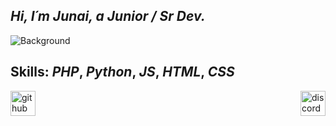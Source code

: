 ## *Hi, I´m Junai, a Junior / Sr Dev.*

![Background](https://i.pinimg.com/originals/d4/c1/7d/d4c17d48d9e0a5ac9986887163f435ec.jpg)

## Skills: *PHP*, *Python*, *JS*, *HTML*, *CSS*



[<img align=left src='https://cdn.jsdelivr.net/npm/simple-icons@3.0.1/icons/github.svg' alt='github' height='40'>](https://github.com/Lzyen) 
[<img align=right src='https://cdn.jsdelivr.net/npm/simple-icons@3.0.1/icons/discord.svg' alt='discord' height='40'>](https://discord.gg/CPWprcth84)  



